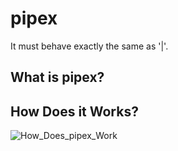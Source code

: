 # pipex
It must behave exactly the same as '|'.

## What is pipex?

## How Does it Works?

![How_Does_pipex_Work](https://user-images.githubusercontent.com/67182687/206078253-6155a89d-ca1c-48a9-ad7a-78853bbef624.svg)
